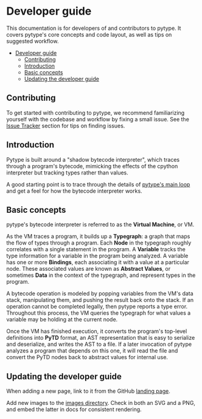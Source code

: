 # Developer guide

<!--* freshness: { owner: 'rechen' reviewed: '2020-12-08' } *-->

This documentation is for developers of and contributors to pytype. It covers
pytype's core concepts and code layout, as well as tips on suggested workflow.

<!--ts-->
   * [Developer guide](#developer-guide)
      * [Contributing](#contributing)
      * [Introduction](#introduction)
      * [Basic concepts](#basic-concepts)
      * [Updating the developer guide](#updating-the-developer-guide)

<!-- Added by: rechen, at: 2021-02-02T02:25-08:00 -->

<!--te-->

## Contributing

To get started with contributing to pytype, we recommend familiarizing yourself
with the codebase and workflow by fixing a small issue. See the
[Issue Tracker][issue-tracker] section for tips on finding issues.

## Introduction

Pytype is built around a "shadow bytecode interpreter", which traces through a
program's bytecode, mimicking the effects of the cpython interpreter but
tracking types rather than values.

A good starting point is to trace through the details of [pytype's main
loop][main-loop] and get a feel for how the bytecode interpreter works.

## Basic concepts

pytype's bytecode interpreter is referred to as the **Virtual Machine**, or VM.

As the VM traces a program, it builds up a **Typegraph**: a graph that maps the
flow of types through a program. Each **Node** in the typegraph roughly
correlates with a single statement in the program. A **Variable** tracks the
type information for a variable in the program being analyzed. A variable has
one or more **Bindings**, each associating it with a value at a particular node.
These associated values are known as **Abstract Values**, or sometimes **Data**
in the context of the typegraph, and represent types in the program.

A bytecode operation is modeled by popping variables from the VM's data stack,
manipulating them, and pushing the result back onto the stack. If an operation
cannot be completed legally, then pytype reports a type error. Throughout this
process, the VM queries the typegraph for what values a variable may be holding
at the current node.

Once the VM has finished execution, it converts the program's top-level
definitions into **PyTD** format, an AST representation that is easy to
serialize and deserialize, and writes the AST to a file. If a later invocation
of pytype analyzes a program that depends on this one, it will read the file and
convert the PyTD nodes back to abstract values for internal use.

## Updating the developer guide

When adding a new page, link to it from the GitHub
[landing page][dev-landing-page].

Add new images to the [images directory][images-dir]. Check in both an SVG and a
PNG, and embed the latter in docs for consistent rendering.

<!-- General references -->
[dev-landing-page]: https://github.com/google/pytype/blob/master/docs/_layouts/dev_guide.html
[issue-tracker]: process.md#issue-tracker
[images-dir]: https://github.com/google/pytype/blob/master/docs/images/
[main-loop]: main_loop.md
